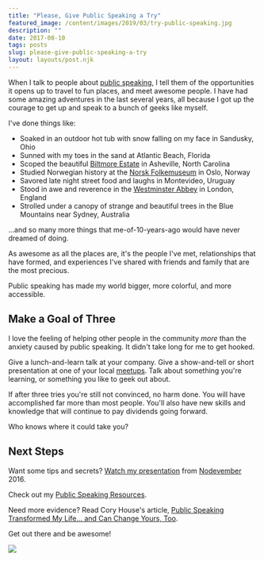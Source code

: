 ```yaml
---
title: "Please, Give Public Speaking a Try"
featured_image: /content/images/2019/03/try-public-speaking.jpg
description: ""
date: 2017-08-10
tags: posts
slug: please-give-public-speaking-a-try
layout: layouts/post.njk
---
```




When I talk to people about [public speaking](https://www.youtube.com/watch?v=aPSvHT9USO8), I tell them of the opportunities it opens up to travel to fun places, and meet awesome people. I have had some amazing adventures in the last several years, all because I got up the courage to get up and speak to a bunch of geeks like myself.

I've done things like:

* Soaked in an outdoor hot tub with snow falling on my face in Sandusky, Ohio
* Sunned with my toes in the sand at Atlantic Beach, Florida
* Scoped the beautiful [Biltmore Estate](http://www.biltmore.com/) in Asheville, North Carolina
* Studied Norwegian history at the [Norsk Folkemuseum](http://norskfolkemuseum.no/en/) in Oslo, Norway
* Savored late night street food and laughs in Montevideo, Uruguay
* Stood in awe and reverence in the [Westminster Abbey](http://www.westminster-abbey.org/) in London, England
* Strolled under a canopy of strange and beautiful trees in the Blue Mountains near Sydney, Australia

...and so many more things that me-of-10-years-ago would have never dreamed of doing.

As awesome as all the places are, it's the people I've met, relationships that have formed, and experiences I've shared with friends and family that are the most precious.

Public speaking has made my world bigger, more colorful, and more accessible.

## Make a Goal of Three

I love the feeling of helping other people in the community _more_ than the anxiety caused by public speaking. It didn't take long for me to get hooked.

Give a lunch-and-learn talk at your company. Give a show-and-tell or short presentation at one of your local [meetups](https://www.meetup.com/). Talk about something you're learning, or something you like to geek out about.

If after three tries you're still not convinced, no harm done. You will have accomplished far more than most people. You'll also have new skills and knowledge that will continue to pay dividends going forward.

Who knows where it could take you?

## Next Steps

Want some tips and secrets? [Watch my presentation](https://youtu.be/aPSvHT9USO8) from [Nodevember](http://nodevember.org/) 2016.

Check out my [Public Speaking Resources](https://github.com/reverentgeek/public-speaking/blob/master/README.md).

Need more evidence? Read Cory House's article, [Public Speaking Transformed My Life... and Can Change Yours, Too](https://medium.freecodecamp.org/public-speaking-transformed-my-life-and-can-change-yours-too-ca8acdbcc188).

Get out there and be awesome!

![](/content/images/2017/08/you-dont-need-permission-2.jpg)



